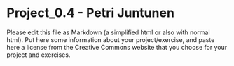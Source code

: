 Project_0.4 - Petri Juntunen
==========================

Please edit this file as Markdown (a simplified html or also with normal html).
Put here some information about your project/exercise, and paste here a license from the Creative Commons website that you choose for your project and exercises.
